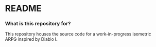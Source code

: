 # README #

### What is this repository for? ###
This repository houses the source code for a work-in-progress isometric ARPG inspired by Diablo I.
